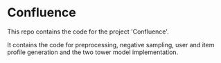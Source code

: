 # Confluence

This repo contains the code for the project 'Confluence'. 

It contains the code for preprocessing, negative sampling, user and item profile generation and the two tower model implementation.
